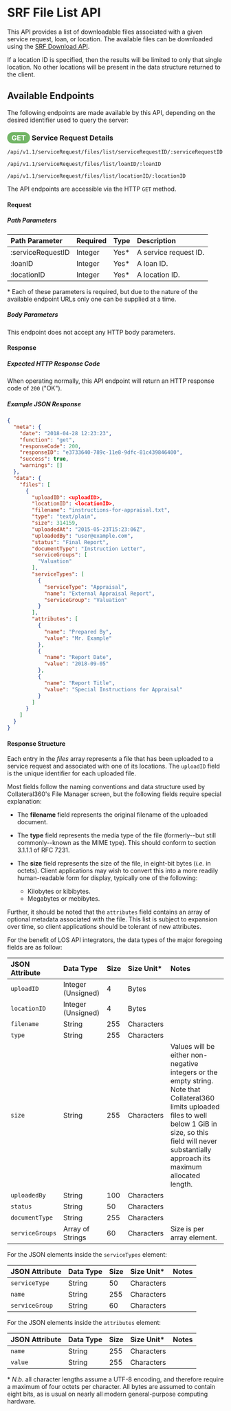 # SRF File List API

This API provides a list of downloadable files associated
with a given service request, loan, or location. The available files
can be downloaded using the [SRF Download API](srf-file-download-api.md).

If a location ID is specified, then the results will be
limited to only that single location. No other locations
will be present in the data structure returned to the client.

## Available Endpoints

The following endpoints are made available by this API, depending on
the desired identifier used to query the server:

### <span style="background-color: #72b566; font-weight: bold; color: #ffffff; padding: 3px 10px; border-radius: 14px;">GET</span> **Service Request Details**

```text
/api/v1.1/serviceRequest/files/list/serviceRequestID/:serviceRequestID
```

```text
/api/v1.1/serviceRequest/files/list/loanID/:loanID
```

```text
/api/v1.1/serviceRequest/files/list/locationID/:locationID
```

The API endpoints are accessible via the HTTP `GET` method.

#### Request

##### Path Parameters

| Path Parameter | Required | Type | Description |
| :--- | :--- | :--- | :--- |
| :serviceRequestID | Integer | Yes* | A service request ID. |
| :loanID | Integer | Yes* | A loan ID. |
| :locationID | Integer | Yes* | A location ID. |

\* Each of these parameters is required, but due to the nature
of the available endpoint URLs only one can be supplied at a time.

##### Body Parameters

This endpoint does not accept any HTTP body parameters.

#### Response

##### Expected HTTP Response Code

When operating normally, this API endpoint will return
an HTTP response code of `200` ("OK").

##### Example JSON Response

```json
{
  "meta": {
    "date": "2018-04-28 12:23:23",
    "function": "get",
    "responseCode": 200,
    "responseID": "e3733640-789c-11e8-9dfc-81c439846400",
    "success": true,
    "warnings": []
  },
  "data": {
    "files": [
      {
        "uploadID": <uploadID>,
        "locationID": <locationID>,
        "filename": "instructions-for-appraisal.txt",
        "type": "text/plain",
        "size": 314159,
        "uploadedAt": "2015-05-23T15:23:06Z",
        "uploadedBy": "user@example.com",
        "status": "Final Report",
        "documentType": "Instruction Letter",
        "serviceGroups": [
          "Valuation"
        ],
        "serviceTypes": [
          {
            "serviceType": "Appraisal",
            "name": "External Appraisal Report",
            "serviceGroup": "Valuation"
          }
        ],
        "attributes": [
          {
            "name": "Prepared By",
            "value": "Mr. Example"
          },
          {
            "name": "Report Date",
            "value": "2018-09-05"
          },
          {
            "name": "Report Title",
            "value": "Special Instructions for Appraisal"
          }
        ]
      }
    ]
  }
}
```

#### Response Structure

Each entry in the _files_ array represents a file that has been
uploaded to a service request and associated with one of its
locations. The `uploadID` field is the unique identifier for
each uploaded file.

Most fields follow the naming conventions and data structure
used by Collateral360's File Manager screen, but the following
fields require special explanation:

  * The **filename** field represents the original filename of
    the uploaded document.

  * The **type** field represents the media type of the file
    (formerly--but still commonly--known as the MIME type). This
    should conform to section 3.1.1.1 of RFC 7231.

  * The **size** field represents the size of the file, in eight-bit
    bytes (_i.e._ in octets). Client applications may wish to convert
    this into a more readily human-readable form for display, typically
    one of the following:

      * Kilobytes or kibibytes.
      * Megabytes or mebibytes.

Further, it should be noted that the `attributes` field contains
an array of optional metadata associated with the file. This
list is subject to expansion over time, so client applications
should be tolerant of new attributes.

For the benefit of LOS API integrators, the data types
of the major foregoing fields are as follow:

| JSON Attribute | Data Type | Size | Size Unit* | Notes |
| :--- | :--- | :--- | :--- | :--- |
| `uploadID` | Integer (Unsigned) | 4 | Bytes | |
| `locationID` | Integer (Unsigned) | 4 | Bytes | |
| `filename` | String | 255 | Characters | |
| `type` | String | 255 | Characters | |
| `size` | String | 255 | Characters | Values will be either non-negative integers or the empty string. Note that Collateral360 limits uploaded files to well below 1 GiB in size, so this field will never substantially approach its maximum allocated length. |
| `uploadedBy` | String | 100 | Characters | |
| `status` | String | 50 | Characters | |
| `documentType` | String | 255 | Characters | |
| `serviceGroups` | Array of Strings | 60 | Characters | Size is per array element. |

For the JSON elements inside the `serviceTypes` element:

| JSON Attribute | Data Type | Size | Size Unit* | Notes |
| :--- | :--- | :--- | :--- | :--- |
| `serviceType` | String | 50 | Characters | |
| `name` | String | 255 | Characters | |
| `serviceGroup` | String | 60 | Characters | |

For the JSON elements inside the `attributes` element:

| JSON Attribute | Data Type | Size | Size Unit* | Notes |
| :--- | :--- | :--- | :--- | :--- |
| `name` | String | 255 | Characters | |
| `value` | String | 255 | Characters | |

\* _N.b._ all character lengths assume a UTF-8 encoding,
  and therefore require a maximum of four octets per
  character. All bytes are assumed to contain eight bits,
  as is usual on nearly all modern general-purpose
  computing hardware.